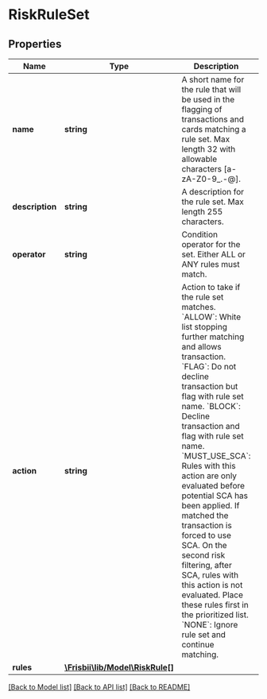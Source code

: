 # RiskRuleSet

## Properties
Name | Type | Description | Notes
------------ | ------------- | ------------- | -------------
**name** | **string** | A short name for the rule that will be used in the flagging of transactions and cards matching a rule set. Max length 32 with allowable characters [a-zA-Z0-9_.-@]. | 
**description** | **string** | A description for the rule set. Max length 255 characters. | [optional] 
**operator** | **string** | Condition operator for the set. Either ALL or ANY rules must match. | 
**action** | **string** | Action to take if the rule set matches. &#x60;ALLOW&#x60;: White list stopping further matching and allows transaction. &#x60;FLAG&#x60;: Do not decline transaction but flag with rule set name. &#x60;BLOCK&#x60;: Decline transaction and flag with rule set name. &#x60;MUST_USE_SCA&#x60;: Rules with this action are only evaluated before potential SCA has been applied. If matched the transaction is forced to use SCA. On the second risk filtering, after SCA, rules with this action is not evaluated. Place these rules first in the prioritized list. &#x60;NONE&#x60;: Ignore rule set and continue matching. | 
**rules** | [**\Frisbii\lib/Model\RiskRule[]**](RiskRule.md) |  | 

[[Back to Model list]](../../README.md#documentation-for-models) [[Back to API list]](../../README.md#documentation-for-api-endpoints) [[Back to README]](../../README.md)


